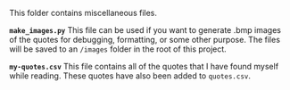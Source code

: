 This folder contains miscellaneous files.

**`make_images.py`**
This file can be used if you want to generate .bmp images of the quotes for debugging, formatting, or some other purpose. The files will be saved to an `/images` folder in the root of this project. 

**`my-quotes.csv`**
This file contains all of the quotes that I have found myself while reading. These quotes have also been added to `quotes.csv`.